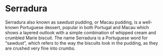 # Serradura

Serradura also known as sawdust pudding, or Macau pudding, is a well-known Portuguese dessert, popular in both Portugal and Macau which shows a layered outlook with a simple combination of whipped cream and crumbled Marie biscuit. The name Serradura is a Portuguese word for “sawdust”, which refers to the way the biscuits look in the pudding, as they are crushed very fine into crumbs.